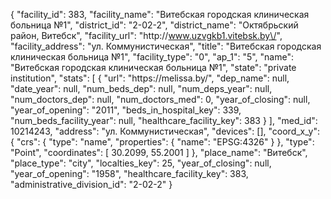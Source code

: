 {
    "facility_id": 383,
    "facility_name": "Витебская городская клиническая больница №1",
    "district_id": "2-02-2",
    "district_name": "Октябрьский район, Витебск",
    "facility_url": "http:\/\/www.uzvgkb1.vitebsk.by\/",
    "facility_address": "ул. Коммунистическая",
    "title": "Витебская городская клиническая больница №1",
    "facility_type": "0",
    "ap_1": "5",
    "name": "Витебская городская клиническая больница №1",
    "state": "private institution",
    "stats": [
        {
            "url": "https:\/\/melissa.by\/",
            "dep_name": null,
            "date_year": null,
            "num_beds_dep": null,
            "num_deps_year": null,
            "num_doctors_dep": null,
            "num_doctors_med": 0,
            "year_of_closing": null,
            "year_of_opening": "2011",
            "beds_in_hospital_key": 339,
            "num_beds_facility_year": null,
            "healthcare_facility_key": 383
        }
    ],
    "med_id": 10214243,
    "address": "ул. Коммунистическая",
    "devices": [],
    "coord_x_y": {
        "crs": {
            "type": "name",
            "properties": {
                "name": "EPSG:4326"
            }
        },
        "type": "Point",
        "coordinates": [
            30.2099,
            55.2001
        ]
    },
    "place_name": "Витебск",
    "place_type": "city",
    "localties_key": 25,
    "year_of_closing": null,
    "year_of_opening": "1958",
    "healthcare_facility_key": 383,
    "administrative_division_id": "2-02-2"
}